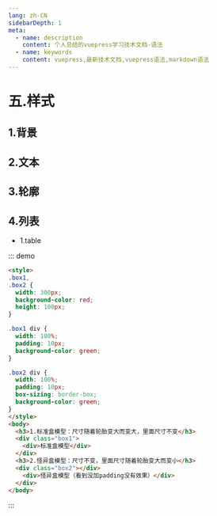 ```yaml
---
lang: zh-CN
sidebarDepth: 1
meta:
  - name: description
    content: 个人总结的vuepress学习技术文档-语法
  - name: keywords
    content: vuepress,最新技术文档,vuepress语法,markdown语法
---
```


# 五.样式

## 1.背景

## 2.文本

## 3.轮廓

## 4.列表

- 1.table

::: demo

```html {17}
<style>
.box1,
.box2 {
  width: 300px;
  background-color: red;
  height: 100px;
}

.box1 div {
  width: 100%;
  padding: 10px;
  background-color: green;
}

.box2 div {
  width: 100%;
  padding: 10px;
  box-sizing: border-box;
  background-color: green;
}
</style>
<body>
  <h3>1.标准盒模型：尺寸随着轮胎变大而变大，里面尺寸不变</h3>
  <div class="box1">
    <div>标准盒模型</div>
  </div>
  <h3>2.怪异盒模型：尺寸不变，里面尺寸随着轮胎变大而变小</h3>
  <div class="box2"></div>
    <div>怪异盒模型（看到没加padding没有效果）</div>
  </div>
</body>
```

:::

